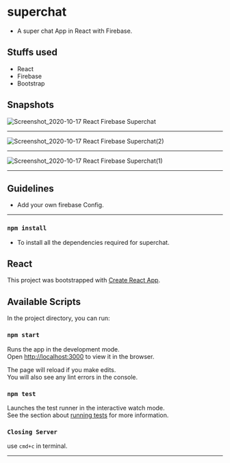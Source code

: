 # superchat

- A super chat App in React with Firebase.

## Stuffs used

- React
- Firebase
- Bootstrap

## Snapshots

![Screenshot_2020-10-17 React Firebase Superchat](https://user-images.githubusercontent.com/51753810/96327169-df9f7a00-1054-11eb-8510-d90aadc8418d.png)

<hr>

![Screenshot_2020-10-17 React Firebase Superchat(2)](https://user-images.githubusercontent.com/51753810/96327171-e1693d80-1054-11eb-8462-edf402b91b4b.png)

<hr>

![Screenshot_2020-10-17 React Firebase Superchat(1)](https://user-images.githubusercontent.com/51753810/96327172-e29a6a80-1054-11eb-922a-5e15039dde2d.png)

<hr>

## Guidelines

- Add your own firebase Config.

<hr>

### `npm install`

- To install all the dependencies required for superchat.

## React

This project was bootstrapped with [Create React App](https://github.com/facebook/create-react-app).

## Available Scripts

In the project directory, you can run:

### `npm start`

Runs the app in the development mode.<br />
Open [http://localhost:3000](http://localhost:3000) to view it in the browser.

The page will reload if you make edits.<br />
You will also see any lint errors in the console.

### `npm test`

Launches the test runner in the interactive watch mode.<br />
See the section about [running tests](https://facebook.github.io/create-react-app/docs/running-tests) for more information.

### `Closing Server`

use `cmd+c` in terminal.

<hr>

